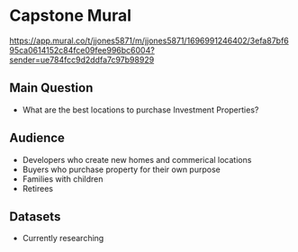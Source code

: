 # Capstone Mural

https://app.mural.co/t/jjones5871/m/jjones5871/1696991246402/3efa87bf695ca0614152c84fce09fee996bc6004?sender=ue784fcc9d2ddfa7c97b98929

## Main Question
* What are the best locations to purchase Investment Properties?
## Audience
* Developers who create new homes and commerical locations
* Buyers who purchase property for their own purpose
* Families with children
* Retirees
## Datasets
* Currently researching

